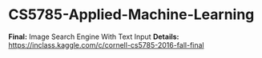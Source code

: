 # CS5785-Applied-Machine-Learning
**Final:** Image Search Engine With Text Input
**Details:** https://inclass.kaggle.com/c/cornell-cs5785-2016-fall-final